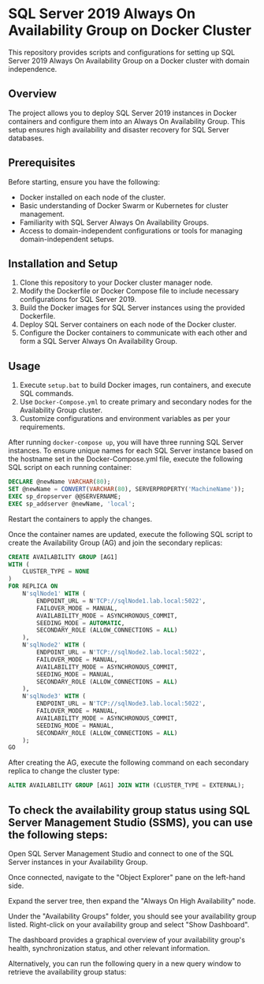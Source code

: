 # SQL Server 2019 Always On Availability Group on Docker Cluster

This repository provides scripts and configurations for setting up SQL Server 2019 Always On Availability Group on a Docker cluster with domain independence.

## Overview

The project allows you to deploy SQL Server 2019 instances in Docker containers and configure them into an Always On Availability Group. This setup ensures high availability and disaster recovery for SQL Server databases.

## Prerequisites

Before starting, ensure you have the following:
- Docker installed on each node of the cluster.
- Basic understanding of Docker Swarm or Kubernetes for cluster management.
- Familiarity with SQL Server Always On Availability Groups.
- Access to domain-independent configurations or tools for managing domain-independent setups.

## Installation and Setup

1. Clone this repository to your Docker cluster manager node.
2. Modify the Dockerfile or Docker Compose file to include necessary configurations for SQL Server 2019.
3. Build the Docker images for SQL Server instances using the provided Dockerfile.
4. Deploy SQL Server containers on each node of the Docker cluster.
5. Configure the Docker containers to communicate with each other and form a SQL Server Always On Availability Group.

## Usage

1. Execute `setup.bat` to build Docker images, run containers, and execute SQL commands.
2. Use `Docker-Compose.yml` to create primary and secondary nodes for the Availability Group cluster.
3. Customize configurations and environment variables as per your requirements.

After running `docker-compose up`, you will have three running SQL Server instances. To ensure unique names for each SQL Server instance based on the hostname set in the Docker-Compose.yml file, execute the following SQL script on each running container:

```sql
DECLARE @newName VARCHAR(80);
SET @newName = CONVERT(VARCHAR(80), SERVERPROPERTY('MachineName'));
EXEC sp_dropserver @@SERVERNAME;
EXEC sp_addserver @newName, 'local';
```
Restart the containers to apply the changes.

Once the container names are updated, execute the following SQL script to create the Availability Group (AG) and join the secondary replicas:

```sql
CREATE AVAILABILITY GROUP [AG1]
WITH (
    CLUSTER_TYPE = NONE
)
FOR REPLICA ON
    N'sqlNode1' WITH (
        ENDPOINT_URL = N'TCP://sqlNode1.lab.local:5022',
        FAILOVER_MODE = MANUAL,
        AVAILABILITY_MODE = ASYNCHRONOUS_COMMIT,      
        SEEDING_MODE = AUTOMATIC,
        SECONDARY_ROLE (ALLOW_CONNECTIONS = ALL)
    ),
    N'sqlNode2' WITH (
        ENDPOINT_URL = N'TCP://sqlNode2.lab.local:5022',
        FAILOVER_MODE = MANUAL,
        AVAILABILITY_MODE = ASYNCHRONOUS_COMMIT,     
        SEEDING_MODE = MANUAL,
        SECONDARY_ROLE (ALLOW_CONNECTIONS = ALL)
    ),
    N'sqlNode3' WITH (
        ENDPOINT_URL = N'TCP://sqlNode3.lab.local:5022',
        FAILOVER_MODE = MANUAL,
        AVAILABILITY_MODE = ASYNCHRONOUS_COMMIT,       
        SEEDING_MODE = MANUAL,
        SECONDARY_ROLE (ALLOW_CONNECTIONS = ALL)
    );
GO
```
After creating the AG, execute the following command on each secondary replica to change the cluster type:
```sql
ALTER AVAILABILITY GROUP [AG1] JOIN WITH (CLUSTER_TYPE = EXTERNAL);
```
## To check the availability group status using SQL Server Management Studio (SSMS), you can use the following steps:

Open SQL Server Management Studio and connect to one of the SQL Server instances in your Availability Group.

Once connected, navigate to the "Object Explorer" pane on the left-hand side.

Expand the server tree, then expand the "Always On High Availability" node.

Under the "Availability Groups" folder, you should see your availability group listed. Right-click on your availability group and select "Show Dashboard".

The dashboard provides a graphical overview of your availability group's health, synchronization status, and other relevant information.

Alternatively, you can run the following query in a new query window to retrieve the availability group status:
